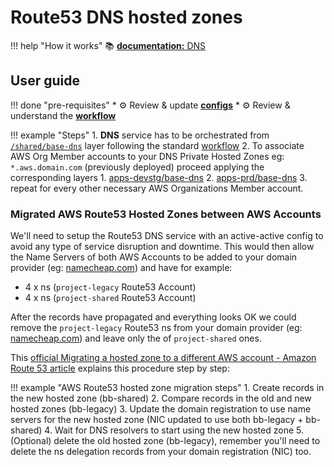 # Route53 DNS hosted zones

!!! help "How it works"
    :books: [**documentation:** DNS](../../../../how-it-works/features/network/dns/)
    
## User guide

!!! done "pre-requisites"
    * :gear: Review & update [**configs**](../../base-configuration/repo-le-tf-infra-aws.md) 
    * :gear: Review & understand the [**workflow**](../../base-workflow/repo-le-tf-infra.md) 


!!! example "Steps"
    1. **DNS** service has to be orchestrated from 
    [`/shared/base-dns`](https://github.com/binbashar/le-tf-infra-aws/tree/master/shared/base-dns) layer 
    following the standard [workflow](../../base-workflow/repo-le-tf-infra.md)
    2. To associate AWS Org Member accounts to your DNS Private Hosted Zones eg: `*.aws.domain.com` 
    (previously deployed) proceed applying the corresponding layers
        1. [apps-devstg/base-dns](https://github.com/binbashar/le-tf-infra-aws/tree/master/apps-devstg/base-dns)
        2. [apps-prd/base-dns](https://github.com/binbashar/le-tf-infra-aws/tree/master/apps-prd/base-dns)
        3. repeat for every other necessary AWS Organizations Member account.
        
### Migrated AWS Route53 Hosted Zones between AWS Accounts 

We'll need to setup the Route53 DNS service with an active-active config to avoid any type of service disruption and 
downtime. This would then allow the Name Servers of both AWS Accounts to be added to your domain provider
(eg: [namecheap.com](https://www.namecheap.com/)) and have for example: 

* 4 x ns (`project-legacy` Route53 Account) 
* 4 x ns (`project-shared` Route53 Account) 

After the records have propagated and everything looks OK we could remove the `project-legacy` Route53 ns from your
domain provider (eg: [namecheap.com](https://www.namecheap.com/)) and leave only the of `project-shared` ones.

This [official Migrating a hosted zone to a different AWS account - Amazon Route 53 article](https://docs.aws.amazon.com/Route53/latest/DeveloperGuide/hosted-zones-migrating.html) 
explains this procedure step by step:

!!! example "AWS Route53 hosted zone migration steps" 
    1. Create records in the new hosted zone (bb-shared)
    2. Compare records in the old and new hosted zones (bb-legacy)
    3. Update the domain registration to use name servers for the new hosted zone (NIC updated to use both 
    bb-legacy + bb-shared)
    4. Wait for DNS resolvers to start using the new hosted zone
    5. (Optional) delete the old hosted zone (bb-legacy), remember you'll need to delete the ns delegation 
    records from your domain registration (NIC) too.
